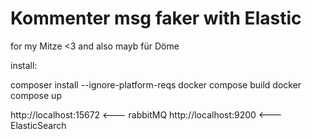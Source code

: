 # Kommenter msg faker with Elastic

for my Mitze <3 and also mayb für Döme

install:

composer install --ignore-platform-reqs
docker compose build
docker compose up

http://localhost:15672 <--- rabbitMQ
http://localhost:9200 <--- ElasticSearch
